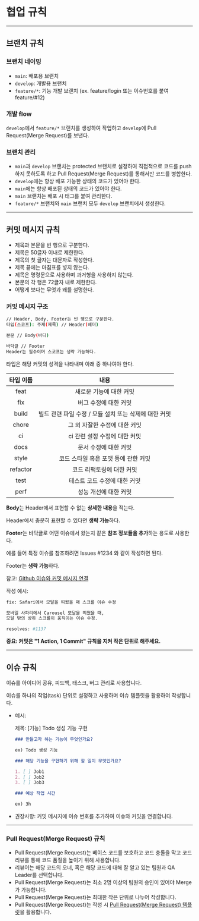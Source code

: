 # 협업 규칙

---

## 브랜치 규칙

### 브랜치 네이밍

- `main`: 배포용 브랜치
- `develop`: 개발용 브랜치
- `feature/*`: 기능 개발 브랜치 (ex. feature/login 또는 이슈번호를 붙여 feature/#12)

### 개발 flow

`develop`에서 `feature/*` 브랜치를 생성하여 작업하고 `develop`에 Pull Request(Merge Request)를 보낸다.

### 브랜치 관리

- `main`과 `develop` 브랜치는 protected 브랜치로 설정하여 직접적으로 코드를 push하지 못하도록 하고 Pull Request(Merge Request)를 통해서만 코드를 병합한다.
- `develop`에는 항상 배포 가능한 상태의 코드가 있어야 한다.
- `main`에는 항상 배포된 상태의 코드가 있어야 한다.
- `main` 브랜치는 배포 시 태그를 붙여 관리한다.
- `feature/*` 브랜치와 `main` 브랜치 모두 `develop` 브랜치에서 생성한다.

---

## 커밋 메시지 규칙

- 제목과 본문을 빈 행으로 구분한다.
- 제목은 50글자 이내로 제한한다.
- 제목의 첫 글자는 대문자로 작성한다.
- 제목 끝에는 마침표를 넣지 않는다.
- 제목은 명령문으로 사용하며 과거형을 사용하지 않는다.
- 본문의 각 행은 72글자 내로 제한한다.
- 어떻게 보다는 무엇과 왜를 설명한다.

### 커밋 메시지 구조

```bash
// Header, Body, Footer는 빈 행으로 구분한다.
타입(스코프): 주제(제목) // Header(헤더)

본문 // Body(바디)

바닥글 // Footer
Header는 필수이며 스코프는 생략 가능하다.
```

타입은 해당 커밋의 성격을 나타내며 아래 중 하나여야 한다.

| 타입 이름 |                         내용                          |
| :-------: | :---------------------------------------------------: |
|   feat    |                새로운 기능에 대한 커밋                |
|    fix    |                 버그 수정에 대한 커밋                 |
|   build   | 빌드 관련 파일 수정 / 모듈 설치 또는 삭제에 대한 커밋 |
|   chore   |             그 외 자잘한 수정에 대한 커밋             |
|    ci     |             ci 관련 설정 수정에 대한 커밋             |
|   docs    |                 문서 수정에 대한 커밋                 |
|   style   |         코드 스타일 혹은 포맷 등에 관한 커밋          |
| refactor  |               코드 리팩토링에 대한 커밋               |
|   test    |             테스트 코드 수정에 대한 커밋              |
|   perf    |                 성능 개선에 대한 커밋                 |

**Body**는 Header에서 표현할 수 없는 **상세한 내용**을 적는다.

Header에서 충분히 표현할 수 있다면 **생략 가능**하다.

**Footer**는 바닥글로 어떤 이슈에서 왔는지 같은 **참조 정보들을 추가**하는 용도로 사용한다.

예를 들어 특정 이슈를 참조하려면 Issues #1234 와 같이 작성하면 된다.

Footer는 **생략 가능**하다.

참고: [Github 이슈와 커밋 메시지 연결](https://www.lesstif.com/gitbook/github-push-pr-pull-request-issue-129008869.html)

작성 예시:

```bash
fix: Safari에서 모달을 띄웠을 때 스크롤 이슈 수정

모바일 사파리에서 Carousel 모달을 띄웠을 때,
모달 밖의 상하 스크롤이 움직이는 이슈 수정.

resolves: #1137
```

**중요: 커밋은 "1 Action, 1 Commit" 규칙을 지켜 작은 단위로 해주세요.**

---

## 이슈 규칙

이슈를 아이디어 공유, 피드백, 태스크, 버그 관리로 사용합니다.

이슈를 하나의 작업(task) 단위로 설정하고 사용하며 이슈 템플릿을 활용하여 작성합니다.

- 예시:

  제목: [기능] Todo 생성 기능 구현

  ```markdown
  ### 만들고자 하는 기능이 무엇인가요?

  ex) Todo 생성 기능

  ### 해당 기능을 구현하기 위해 할 일이 무엇인가요?

  1. [ ] Job1
  2. [ ] Job2
  3. [ ] Job3

  ### 예상 작업 시간

  ex) 3h
  ```

- 권장사항: 커밋 메시지에 이슈 번호를 추가하여 이슈와 커밋을 연결합니다.

---

### Pull Request(Merge Request) 규칙

- Pull Request(Merge Request)는 베이스 코드를 보호하고 코드 충돌을 막고 코드 리뷰를 통해 코드 품질을 높이기 위해 사용합니다.
- 리뷰어는 해당 코드의 오너, 혹은 해당 코드에 대해 잘 알고 있는 팀원과 QA Leader를 선택합니다.
- Pull Request(Merge Request)는 최소 2명 이상의 팀원의 승인이 있어야 Merge가 가능합니다.
- Pull Request(Merge Request)는 최대한 작은 단위로 나누어 작성합니다.
- Pull Request(Merge Request)는 작성 시 [Pull Request(Merge Request) 템플릿](/.gitlab/MERGE_REQUEST_TEMPLATE.md)을 활용합니다.

